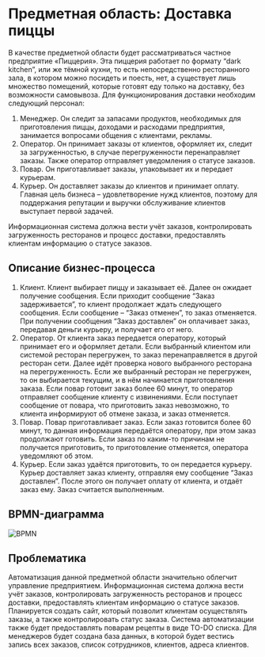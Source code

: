 # Предметная область: Доставка пиццы
В качестве предметной области будет рассматриваться частное 
предприятие «Пиццерия». Эта пиццерия работает по формату “dark kitchen”, 
или же тёмной кухни, то есть непосредственно ресторанного зала, в котором 
можно посидеть и поесть, нет, а существует лишь множество помещений, 
которые готовят еду только на доставку, без возможности самовывоза.
Для функционирования доставки необходим следующий персонал:
1. Менеджер. Он следит за запасами продуктов, необходимых для 
приготовления пиццы, доходами и расходами предприятия, занимается 
вопросами общения с клиентами, рекламы.
2. Оператор. Он принимает заказы от клиентов, оформляет их, следит 
за загруженностью, в случае перегруженности перенаправляет заказы. Также 
оператор отправляет уведомления о статусе заказов.
3. Повар. Он приготавливает заказы, упаковывает их и передает 
курьерам.
4. Курьер. Он доставляет заказы до клиентов и принимает оплату.
Главная цель бизнеса – удовлетворение нужд клиентов, поэтому для 
поддержания репутации и выручки обслуживание клиентов выступает первой 
задачей. 

Информационная система должна вести учёт заказов, контролировать загруженность ресторанов
и процесс доставки, предоставлять клиентам информацию о статусе заказов.

## Описание бизнес-процесса
1. Клиент. Клиент выбирает пиццу и заказывает её. Далее он ожидает 
получение сообщения. Если приходит сообщение “Заказ задерживается”, то 
клиент продолжает ждать следующего сообщения. Если сообщение – “Заказ 
отменен”, то заказ отменяется. При 
получении сообщения “Заказ доставлен” он оплачивает заказ, передавая 
деньги курьеру, и получает его от него.
2. Оператор. От клиента заказ передается оператору, который 
принимает его и оформляет детали. Если выбранный клиентом или системой 
ресторан перегружен, то заказ перенаправляется в другой ресторан сети. Далее 
идёт проверка нового выбранного ресторана на перегруженность. Если же 
выбранный ресторан не перегружен, то он выбирается текущим, и в нём 
начинается приготовления заказа. Если повар готовит заказ более 60 минут, то 
оператор отправляет сообщение клиенту с извинениями. Если поступает 
сообщение от повара, что приготовить заказ невозможно, то клиента 
информируют об отмене заказа, и заказ отменяется.
3. Повар. Повар приготавливает заказ. Если заказ готовится более 60 
минут, то данная информация передаётся оператору, при этом заказ 
продолжают готовить. Если заказ по каким-то причинам не получается 
приготовить, то приготовление отменяется, оператора уведомляют 
об этом. 
4. Курьер. Если заказ удаётся приготовить, то он передается курьеру. 
Курьер доставляет заказ клиенту, отправляя ему сообщение “Заказ доставлен”. 
После этого он получает оплату от клиента, и отдаёт заказ ему. Заказ считается выполненным.

## BPMN-диаграмма
![BPMN](https://user-images.githubusercontent.com/35939102/195993023-a0d1551f-19c4-46f5-b693-f97cadc99132.svg)

## Проблематика
Автоматизация данной предметной области значительно облегчит управление предприятием.
Информационная система должна вести учёт заказов, контролировать загруженность ресторанов
и процесс доставки, предоставлять клиентам информацию о статусе заказов.
Планируется создать сайт, который позволит клиентам осуществлять заказы, а также контролировать статус заказа.
Система автоматизации также будет предоставлять поварам рецепты в виде TO-DO списка. Для менеджеров будет создана база данных,
в которой будет вестись запись всех заказов, список сотрудников, клиентов, адреса клиентов.
